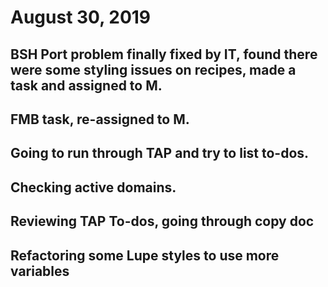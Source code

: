 # August 30, 2019

## BSH Port problem finally fixed by IT, found there were some styling issues on recipes, made a task and assigned to M.

## FMB task, re-assigned to M.

## Going to run through TAP and try to list to-dos.

## Checking active domains.

## Reviewing TAP To-dos, going through copy doc

## Refactoring some Lupe styles to use more variables

